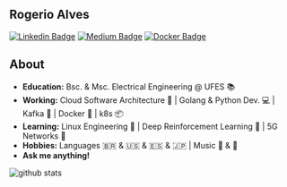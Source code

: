 ## Rogerio Alves

[![Linkedin Badge](https://img.shields.io/badge/-LinkedIn-blue?style=flat-square&logo=Linkedin&logoColor=white&link=https://www.linkedin.com/in/rogerio-alves-22b678153/)](https://www.linkedin.com/in/rogerio-alves-22b678153/) 
[![Medium Badge](https://img.shields.io/badge/-Medium-black?style=flat-square&logo=Medium&logoColor=white&link=https://medium.com/@rogerioalves.ee/)](https://medium.com/@rogerioalves.ee/) 
[![Docker Badge](https://img.shields.io/badge/-Docker-blue?style=flat-square&logo=Docker&logoColor=white&link=https://hub.docker.com/u/rjmalves)](https://hub.docker.com/u/rjmalves) 

## About

- **Education:** Bsc. & Msc. Electrical Engineering @ UFES 📚
- **Working:** Cloud Software Architecture 📐 | Golang & Python Dev. 💻 | Kafka 📨 | Docker 🐋 | k8s 📦
- **Learning:** Linux Engineering 🔢 | Deep Reinforcement Learning 🧠 | 5G Networks 📱
- **Hobbies:** Languages 🇧🇷 & 🇺🇸 & 🇪🇸 & 🇯🇵 | Music 🎹 & 🎸
- **Ask me anything!** 

![github stats](https://github-readme-stats.vercel.app/api?username=rjmalves&show_icons=true)
